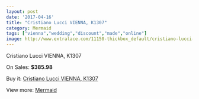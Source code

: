 ```yaml
---
layout: post
date: '2017-04-16'
title: "Cristiano Lucci VIENNA, K1307"
category: Mermaid
tags: ["vienna","wedding","discount","made","online"]
image: http://www.extralace.com/11150-thickbox_default/cristiano-lucci-vienna-k1307.jpg
---
```

Cristiano Lucci VIENNA, K1307

On Sales: **$385.98**
<a href="https://www.extralace.com/mermaid/5255-cristiano-lucci-vienna-k1307.html"><amp-img layout="responsive" width="600" height="600" src="//www.extralace.com/11150-thickbox_default/cristiano-lucci-vienna-k1307.jpg" alt="Cristiano Lucci VIENNA, K1307 0" /></a>

Buy it: [Cristiano Lucci VIENNA, K1307](https://www.extralace.com/mermaid/5255-cristiano-lucci-vienna-k1307.html "Cristiano Lucci VIENNA, K1307")

View more: [Mermaid](https://www.extralace.com/5-mermaid "Mermaid")
